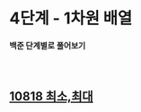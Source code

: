 # 4단계 - 1차원 배열

#### 백준 단계별로 풀어보기

<br>

## [10818 최소,최대](https://www.acmicpc.net/problem/10818)

```cpp

```